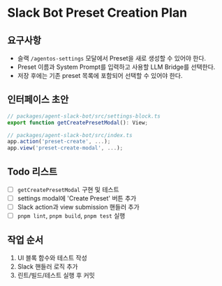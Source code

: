 # Slack Bot Preset Creation Plan

## 요구사항

- 슬랙 `/agentos-settings` 모달에서 Preset을 새로 생성할 수 있어야 한다.
- Preset 이름과 System Prompt를 입력하고 사용할 LLM Bridge를 선택한다.
- 저장 후에는 기존 preset 목록에 포함되어 선택할 수 있어야 한다.

## 인터페이스 초안

```ts
// packages/agent-slack-bot/src/settings-block.ts
export function getCreatePresetModal(): View;

// packages/agent-slack-bot/src/index.ts
app.action('preset-create', ...);
app.view('preset-create-modal', ...);
```

## Todo 리스트

- [ ] `getCreatePresetModal` 구현 및 테스트
- [ ] settings modal에 'Create Preset' 버튼 추가
- [ ] Slack action과 view submission 핸들러 추가
- [ ] `pnpm lint`, `pnpm build`, `pnpm test` 실행

## 작업 순서

1. UI 블록 함수와 테스트 작성
2. Slack 핸들러 로직 추가
3. 린트/빌드/테스트 실행 후 커밋
